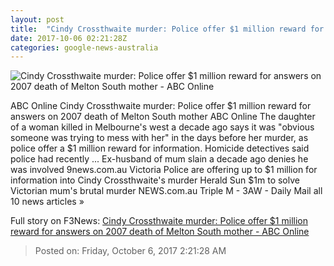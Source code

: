 ```yaml
---
layout: post
title:  "Cindy Crossthwaite murder: Police offer $1 million reward for answers on 2007 death of Melton South mother - ABC Online"
date: 2017-10-06 02:21:28Z
categories: google-news-australia
---
```


![Cindy Crossthwaite murder: Police offer $1 million reward for answers on 2007 death of Melton South mother - ABC Online](http://www.abc.net.au/news/image/9021726-1x1-700x700.jpg)

ABC Online Cindy Crossthwaite murder: Police offer $1 million reward for answers on 2007 death of Melton South mother ABC Online The daughter of a woman killed in Melbourne's west a decade ago says it was "obvious someone was trying to mess with her" in the days before her murder, as police offer a $1 million reward for information. Homicide detectives said police had recently ... Ex-husband of mum slain a decade ago denies he was involved 9news.com.au Victoria Police are offering up to $1 million for information into Cindy Crossthwaite's murder Herald Sun $1m to solve Victorian mum's brutal murder NEWS.com.au Triple M - 3AW - Daily Mail all 10 news articles »


Full story on F3News: [Cindy Crossthwaite murder: Police offer $1 million reward for answers on 2007 death of Melton South mother - ABC Online](http://www.f3nws.com/n/qumWD)

> Posted on: Friday, October 6, 2017 2:21:28 AM
